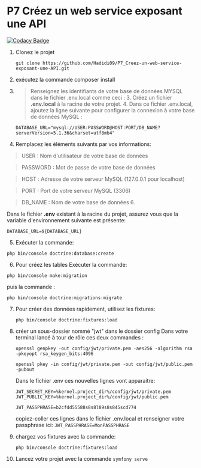 # P7 Créez un web service exposant une API

[![Codacy Badge](https://app.codacy.com/project/badge/Grade/66b735b281434399b9d73b4971c9b464)](https://app.codacy.com/gh/Hadidi09/P7_Creez-un-web-service-exposant-une-API/dashboard?utm_source=gh&utm_medium=referral&utm_content=&utm_campaign=Badge_grade)

1. Clonez le projet

   `git clone https://github.com/Hadidi09/P7_Creez-un-web-service-exposant-une-API.git`

2. exécutez la commande composer install
3. > Renseignez les identifiants de votre base de données MYSQL dans le fichier .env.local comme ceci : 3. Créez un fichier **.env.local** à la racine de votre projet. 4. Dans ce fichier .env.local, ajoutez la ligne suivante pour configurer la connexion à votre base de données MySQL :

   `DATABASE_URL="mysql://USER:PASSWORD@HOST:PORT/DB_NAME?serverVersion=5.1.36&charset=utf8mb4"`

4. Remplacez les éléments suivants par vos informations:

> USER : Nom d'utilisateur de votre base de données

> PASSWORD : Mot de passe de votre base de données

> HOST : Adresse de votre serveur MySQL (127.0.0.1 pour localhost)

> PORT : Port de votre serveur MySQL (3306)

> DB_NAME : Nom de votre base de données 6.

Dans le fichier **.env** existant à la racine du projet, assurez vous que la variable d'environnement suivante est présente:

`DATABASE_URL=${DATABASE_URL}`

5. Exécuter la commande:

`php bin/console doctrine:database:create`

6. Pour créez les tables
   Exécuter la commande:

`php bin/console make:migration`

puis la commande :

`php bin/console doctrine:migrations:migrate`

7. Pour créer des données rapidement, utilisez les fixtures:

   `php bin/console doctrine:fixtures:load`

8. créer un sous-dossier nommé "jwt" dans le dossier config
   Dans votre terminal lancé à tour de rôle ces deux commandes :

   `openssl genpkey -out config/jwt/private.pem -aes256 -algorithm rsa -pkeyopt rsa_keygen_bits:4096`

   `openssl pkey -in config/jwt/private.pem -out config/jwt/public.pem -pubout`

   Dans le fichier .env ces nouvelles lignes vont apparaitre:

   `JWT_SECRET_KEY=%kernel.project_dir%/config/jwt/private.pem`
   `JWT_PUBLIC_KEY=%kernel.project_dir%/config/jwt/public.pem`

   `JWT_PASSPHRASE=b2cfdd55588s8s8l89s8s845scd774`

   copiez-coller ces lignes dans le fichier .env.local et renseigner votre passphrase ici:
   `JWT_PASSPHRASE=MonPASSPHRASE`

9. chargez vos fixtures avec la commande:

   `php bin/console doctrine:fixtures:load`

10. Lancez votre projet avec la commande
    `symfony serve`
